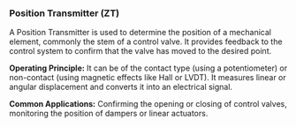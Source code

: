 ### Position Transmitter (ZT)
A Position Transmitter is used to determine the position of a mechanical element, commonly the stem of a control valve. It provides feedback to the control system to confirm that the valve has moved to the desired point.

**Operating Principle:** It can be of the contact type (using a potentiometer) or non-contact (using magnetic effects like Hall or LVDT). It measures linear or angular displacement and converts it into an electrical signal.

**Common Applications:** Confirming the opening or closing of control valves, monitoring the position of dampers or linear actuators.
